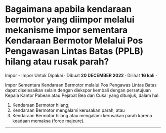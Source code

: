 Bagaimana apabila kendaraan bermotor yang diimpor melalui mekanisme impor sementara Kendaraan Bermotor Melalui Pos Pengawasan Lintas Batas (PPLB) hilang atau rusak parah?
==========================================================================================================================================================================

Impor - Impor Untuk Dipakai · Dibuat **20 DECEMBER 2022** · Dilihat **16 kali** ·

Impor Sementara Kendaraan Bermotor melalui Pos Pengawas Lintas Batas dapat diselesaikan selain dengan diekspor kembali dengan persetujuan Kepala Kantor Pabean atau Pejabat Bea dan Cukai yang ditunjuk, dalam hal:

1.  Kendaraan Bermotor hilang;
2.  Kendaraan Bermotor mengalami kerusakan parah; atau
3.  Kendaraan Bermotor hilang atau mengalami kerusakan parah karena keadaan memaksa (force majeure).

  

  
  
  

* * *